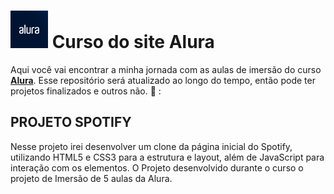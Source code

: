 # <img src="./src/assets/img/alura-logo.png" target="_blank" alt="logo dio" width="60" /> Curso do site Alura

Aqui você vai encontrar a minha jornada com as aulas de imersão do curso **<a href="https://www.alura.com.br/">Alura</a>**.
Esse repositório será atualizado ao longo do tempo, então pode ter projetos finalizados e outros não. :grimacing: :

## PROJETO SPOTIFY

Nesse projeto irei  desenvolver um clone da página inicial do Spotify, utilizando HTML5 e CSS3 para a estrutura e layout, além de JavaScript para interação com os elementos. O
Projeto desenvolvido durante o curso o projeto de Imersão de 5 aulas da Alura.